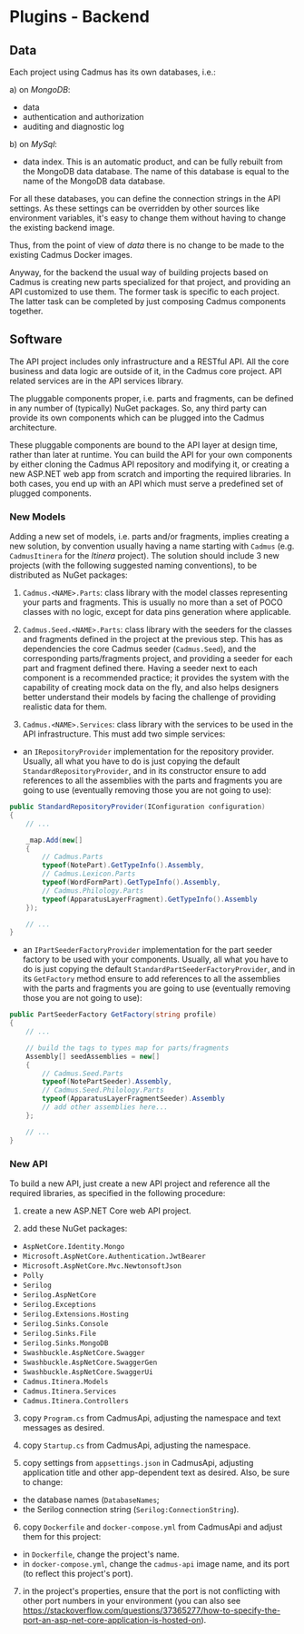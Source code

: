 # Plugins - Backend

## Data

Each project using Cadmus has its own databases, i.e.:

a) on *MongoDB*:

- data
- authentication and authorization
- auditing and diagnostic log

b) on *MySql*:

- data index. This is an automatic product, and can be fully rebuilt from the MongoDB data database. The name of this database is equal to the name of the MongoDB data database.

For all these databases, you can define the connection strings in the API settings. As these settings can be overridden by other sources like environment variables, it's easy to change them without having to change the existing backend image.

Thus, from the point of view of *data* there is no change to be made to the existing Cadmus Docker images.

Anyway, for the backend the usual way of building projects based on Cadmus is creating new parts specialized for that project, and providing an API customized to use them. The former task is specific to each project. The latter task can be completed by just composing Cadmus components together.

## Software

The API project includes only infrastructure and a RESTful API. All the core business and data logic are outside of it, in the Cadmus core project. API related services are in the API services library.

The pluggable components proper, i.e. parts and fragments, can be defined in any number of (typically) NuGet packages. So, any third party can provide its own components which can be plugged into the Cadmus architecture.

These pluggable components are bound to the API layer at design time, rather than later at runtime. You can build the API for your own components by either cloning the Cadmus API repository and modifying it, or creating a new ASP.NET web app from scratch and importing the required libraries. In both cases, you end up with an API which must serve a predefined set of plugged components.

### New Models

Adding a new set of models, i.e. parts and/or fragments, implies creating a new solution, by convention usually having a name starting with `Cadmus` (e.g. `CadmusItinera` for the *Itinera* project). The solution should include 3 new projects (with the following suggested naming conventions), to be distributed as NuGet packages:

1. `Cadmus.<NAME>.Parts`: class library with the model classes representing your parts and fragments. This is usually no more than a set of POCO classes with no logic, except for data pins generation where applicable.

2. `Cadmus.Seed.<NAME>.Parts`: class library with the seeders for the classes and fragments defined in the project at the previous step. This has as dependencies the core Cadmus seeder (`Cadmus.Seed`), and the corresponding parts/fragments project, and providing a seeder for each part and fragment defined there. Having a seeder next to each component is a recommended practice; it provides the system with the capability of creating mock data on the fly, and also helps designers better understand their models by facing the challenge of providing realistic data for them.

3. `Cadmus.<NAME>.Services`: class library with the services to be used in the API infrastructure. This must add two simple services:

- an `IRepositoryProvider` implementation for the repository provider. Usually, all what you have to do is just copying the default `StandardRepositoryProvider`, and in its constructor ensure to add references to all the assemblies with the parts and fragments you are going to use (eventually removing those you are not going to use):

```cs
public StandardRepositoryProvider(IConfiguration configuration)
{
    // ...

    _map.Add(new[]
    {
        // Cadmus.Parts
        typeof(NotePart).GetTypeInfo().Assembly,
        // Cadmus.Lexicon.Parts
        typeof(WordFormPart).GetTypeInfo().Assembly,
        // Cadmus.Philology.Parts
        typeof(ApparatusLayerFragment).GetTypeInfo().Assembly
    });

    // ...
}
```

- an `IPartSeederFactoryProvider` implementation for the part seeder factory to be used with your components. Usually, all what you have to do is just copying the default `StandardPartSeederFactoryProvider`, and in its `GetFactory` method ensure to add references to all the assemblies with the parts and fragments you are going to use (eventually removing those you are not going to use):

```cs
public PartSeederFactory GetFactory(string profile)
{
    // ...

    // build the tags to types map for parts/fragments
    Assembly[] seedAssemblies = new[]
    {
        // Cadmus.Seed.Parts
        typeof(NotePartSeeder).Assembly,
        // Cadmus.Seed.Philology.Parts
        typeof(ApparatusLayerFragmentSeeder).Assembly
        // add other assemblies here...
    };

    // ...
}
```

### New API

To build a new API, just create a new API project and reference all the required libraries, as specified in the following procedure:

1. create a new ASP.NET Core web API project.

2. add these NuGet packages:

- `AspNetCore.Identity.Mongo`
- `Microsoft.AspNetCore.Authentication.JwtBearer`
- `Microsoft.AspNetCore.Mvc.NewtonsoftJson`
- `Polly`
- `Serilog`
- `Serilog.AspNetCore`
- `Serilog.Exceptions`
- `Serilog.Extensions.Hosting`
- `Serilog.Sinks.Console`
- `Serilog.Sinks.File`
- `Serilog.Sinks.MongoDB`
- `Swashbuckle.AspNetCore.Swagger`
- `Swashbuckle.AspNetCore.SwaggerGen`
- `Swashbuckle.AspNetCore.SwaggerUi`
- `Cadmus.Itinera.Models`
- `Cadmus.Itinera.Services`
- `Cadmus.Itinera.Controllers`

3. copy `Program.cs` from CadmusApi, adjusting the namespace and text messages as desired.

4. copy `Startup.cs` from CadmusApi, adjusting the namespace.

5. copy settings from `appsettings.json` in CadmusApi, adjusting application title and other app-dependent text as desired. Also, be sure to change:

- the database names (`DatabaseNames`;
- the Serilog connection string (`Serilog:ConnectionString`).

6. copy `Dockerfile` and `docker-compose.yml` from CadmusApi and adjust them for this project:

- in `Dockerfile`, change the project's name.
- in `docker-compose.yml`, change the `cadmus-api` image name, and its port (to reflect this project's port).

7. in the project's properties, ensure that the port is not conflicting with other port numbers in your environment (you can also see <https://stackoverflow.com/questions/37365277/how-to-specify-the-port-an-asp-net-core-application-is-hosted-on>).
